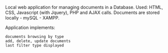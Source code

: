 Local web application for managing documents in a Database. Used: HTML, CSS, Javascript (with Jquery), PHP and AJAX calls. Documents are stored locally - mySQL - XAMPP.

Application implements:

    documents browsing by type
    add, delete, update documents
    last filter type displayed

